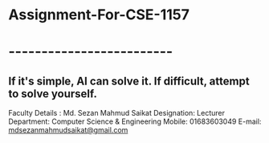 # Assignment-For-CSE-1157 
# -------------------------
## If it's simple, AI can solve it. If difficult, attempt to solve yourself.









Faculty Details : 
Md. Sezan Mahmud Saikat
Designation: Lecturer
Department: Computer Science & Engineering
Mobile: 01683603049
E-mail: mdsezanmahmudsaikat@gmail.com